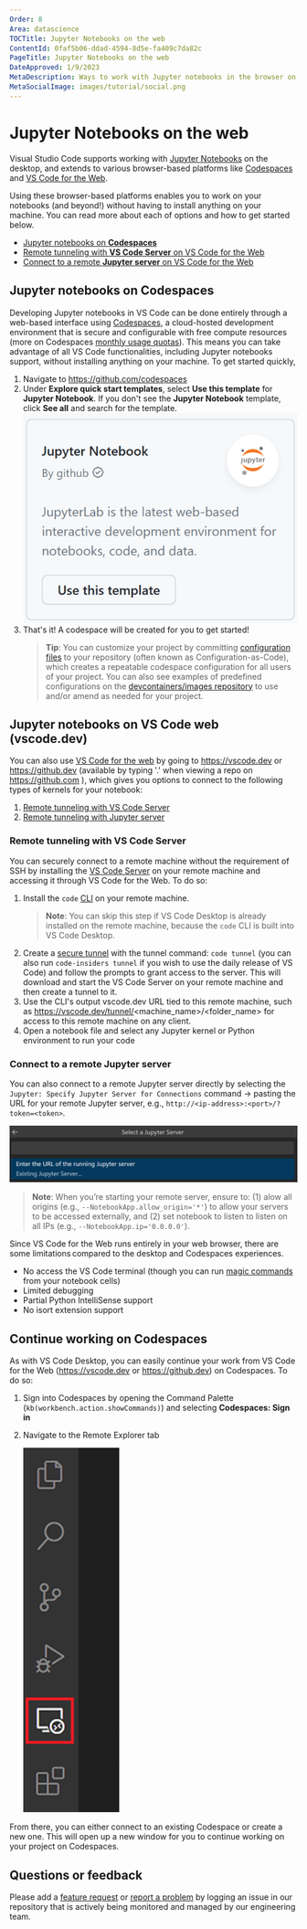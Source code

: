 ```yaml
---
Order: 8
Area: datascience
TOCTitle: Jupyter Notebooks on the web
ContentId: 0faf5b06-ddad-4594-8d5e-fa409c7da82c
PageTitle: Jupyter Notebooks on the web
DateApproved: 1/9/2023
MetaDescription: Ways to work with Jupyter notebooks in the browser on VS Code.
MetaSocialImage: images/tutorial/social.png
---
```


# Jupyter Notebooks on the web

Visual Studio Code supports working with [Jupyter Notebooks](https://jupyter-notebook.readthedocs.io/en/latest/) on the desktop, and extends to various browser-based platforms like [Codespaces](https://github.com/features/codespaces) and [VS Code for the Web](https://code.visualstudio.com/docs/editor/vscode-web).

Using these browser-based platforms enables you to work on your notebooks (and beyond!) without having to install anything on your machine. You can read more about each of options and how to get started below.
- [Jupyter notebooks on **Codespaces**](#jupyter-notebooks-on-codespaces)
- [Remote tunneling with **VS Code Server** on VS Code for the Web](#remote-tunneling-with-vs-code-server)
- [Connect to a remote **Jupyter server** on VS Code for the Web](#connect-to-a-remote-jupyter-server)

## Jupyter notebooks on Codespaces

Developing Jupyter notebooks in VS Code can be done entirely through a web-based interface using [Codespaces](https://github.com/features/codespaces), a cloud-hosted development environment that is secure and configurable with free compute resources (more on Codespaces [monthly usage quotas](https://docs.github.com/en/billing/managing-billing-for-github-codespaces/about-billing-for-github-codespaces)). This means you can take advantage of all VS Code functionalities, including Jupyter notebooks support, without installing anything on your machine. To get started quickly,
1. Navigate to https://github.com/codespaces
2. Under **Explore quick start templates**, select **Use this template** for **Jupyter Notebook**. If you don't see the **Jupyter Notebook** template, click **See all** and search for the template.
    ![Use Codespaces Jupyter Notebook Template](images/nb-in-the-browser/codespaces-jupyter-template.png)
3. That's it! A codespace will be created for you to get started!
   > **Tip**: You can customize your project by committing [configuration files](https://docs.github.com/en/codespaces/setting-up-your-project-for-codespaces/introduction-to-dev-containers) to your repository (often known as Configuration-as-Code), which creates a repeatable codespace configuration for all users of your project. You can also see examples of predefined configurations on the [devcontainers/images repository](https://github.com/devcontainers/images/tree/main/src) to use and/or amend as needed for your project.

## Jupyter notebooks on VS Code web (vscode.dev)

You can also use [VS Code for the web](https://code.visualstudio.com/docs/editor/vscode-web) by going to https://vscode.dev or https://github.dev (available by typing '.' when viewing a repo on https://github.com ), which gives you options to connect to the following types of kernels for your notebook:
1. [Remote tunneling with VS Code Server](#remote-tunneling-with-vs-code-server)
2. [Remote tunneling with Jupyter server](#connect-to-a-remote-jupyter-server)

### Remote tunneling with VS Code Server

You can securely connect to a remote machine without the requirement of SSH by installing the [VS Code Server](https://code.visualstudio.com/docs/remote/vscode-server) on your remote machine and accessing it through VS Code for the Web. To do so:

1. Install the `code` [CLI](https://code.visualstudio.com/#alt-downloads) on your remote machine.
   > **Note**: You can skip this step if VS Code Desktop is already installed on the remote machine, because the `code` CLI is built into VS Code Desktop.
2. Create a [secure tunnel](https://code.visualstudio.com/docs/remote/tunnels) with the tunnel command: `code tunnel` (you can also run `code-insiders tunnel` if you wish to use the daily release of VS Code) and follow the prompts to grant access to the server. This will download and start the VS Code Server on your remote machine and then create a tunnel to it.
3. Use the CLI's output vscode.dev URL tied to this remote machine, such as https://vscode.dev/tunnel/<machine_name>/<folder_name> for access to this remote machine on any client.
4. Open a notebook file and select any Jupyter kernel or Python environment to run your code

### Connect to a remote Jupyter server

You can also connect to a remote Jupyter server directly by selecting the `Jupyter: Specify Jupyter Server for Connections` command -> pasting the URL for your remote Jupyter server, e.g., `http://<ip-address>:<port>/?token=<token>`.

![Enter Jupyter server](images/nb-in-the-browser/select-enter-server-url.png)

> **Note**: When you’re starting your remote server, ensure to: (1) alow all origins (e.g., `--NotebookApp.allow_origin='*'`) to allow your servers to be accessed externally, and (2) set notebook to listen to listen on all IPs (e.g., `--NotebookApp.ip='0.0.0.0'`).

Since VS Code for the Web runs entirely in your web browser, there are some limitations compared to the desktop and Codespaces experiences.
- No access the VS Code terminal (though you can run [magic commands](https://ipython.readthedocs.io/en/stable/interactive/magics.html) from your notebook cells)
- Limited debugging
- Partial Python IntelliSense support
- No isort extension support

## Continue working on Codespaces

As with VS Code Desktop, you can easily continue your work from VS Code for the Web (https://vscode.dev or https://github.dev) on Codespaces. To do so:

1. Sign into Codespaces by opening the Command Palette (`kb(workbench.action.showCommands)`) and selecting **Codespaces: Sign in**
6. Navigate to the Remote Explorer tab

    ![Remote explorer tab](images/nb-in-the-browser/remote-explorer-tab.png)

From there, you can either connect to an existing Codespace or create a new one. This will open up a new window for you to continue working on your project on Codespaces.

## Questions or feedback

Please add a [feature request](https://github.com/microsoft/vscode-jupyter/issues/new?assignees=&labels=feature-request&template=3_feature_request.md) or [report a problem](https://github.com/microsoft/vscode-jupyter/issues/new?assignees=&labels=bug&template=1_bug_report.md) by logging an issue in our repository that is actively being monitored and managed by our engineering team.

